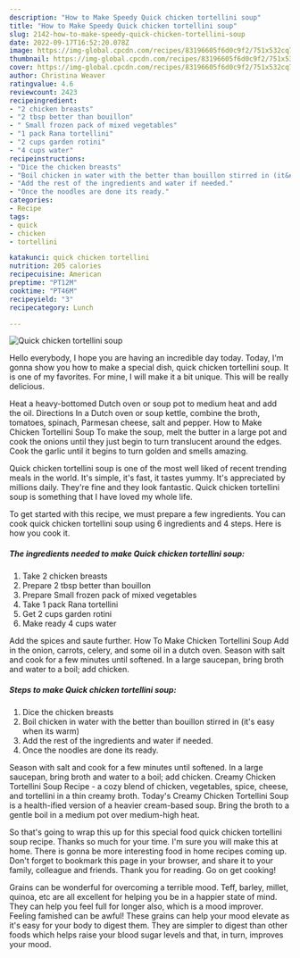 ```yaml
---
description: "How to Make Speedy Quick chicken tortellini soup"
title: "How to Make Speedy Quick chicken tortellini soup"
slug: 2142-how-to-make-speedy-quick-chicken-tortellini-soup
date: 2022-09-17T16:52:20.078Z
image: https://img-global.cpcdn.com/recipes/83196605f6d0c9f2/751x532cq70/quick-chicken-tortellini-soup-recipe-main-photo.jpg
thumbnail: https://img-global.cpcdn.com/recipes/83196605f6d0c9f2/751x532cq70/quick-chicken-tortellini-soup-recipe-main-photo.jpg
cover: https://img-global.cpcdn.com/recipes/83196605f6d0c9f2/751x532cq70/quick-chicken-tortellini-soup-recipe-main-photo.jpg
author: Christina Weaver
ratingvalue: 4.6
reviewcount: 2423
recipeingredient:
- "2 chicken breasts"
- "2 tbsp better than bouillon"
- " Small frozen pack of mixed vegetables"
- "1 pack Rana tortellini"
- "2 cups garden rotini"
- "4 cups water"
recipeinstructions:
- "Dice the chicken breasts"
- "Boil chicken in water with the better than bouillon stirred in (it&#39;s easy when its warm)"
- "Add the rest of the ingredients and water if needed."
- "Once the noodles are done its ready."
categories:
- Recipe
tags:
- quick
- chicken
- tortellini

katakunci: quick chicken tortellini 
nutrition: 205 calories
recipecuisine: American
preptime: "PT12M"
cooktime: "PT46M"
recipeyield: "3"
recipecategory: Lunch

---
```



![Quick chicken tortellini soup](https://img-global.cpcdn.com/recipes/83196605f6d0c9f2/751x532cq70/quick-chicken-tortellini-soup-recipe-main-photo.jpg)

Hello everybody, I hope you are having an incredible day today. Today, I'm gonna show you how to make a special dish, quick chicken tortellini soup. It is one of my favorites. For mine, I will make it a bit unique. This will be really delicious.

Heat a heavy-bottomed Dutch oven or soup pot to medium heat and add the oil. Directions In a Dutch oven or soup kettle, combine the broth, tomatoes, spinach, Parmesan cheese, salt and pepper. How to Make Chicken Tortellini Soup To make the soup, melt the butter in a large pot and cook the onions until they just begin to turn translucent around the edges. Cook the garlic until it begins to turn golden and smells amazing.

Quick chicken tortellini soup is one of the most well liked of recent trending meals in the world. It's simple, it's fast, it tastes yummy. It's appreciated by millions daily. They're fine and they look fantastic. Quick chicken tortellini soup is something that I have loved my whole life.


To get started with this recipe, we must prepare a few ingredients. You can cook quick chicken tortellini soup using 6 ingredients and 4 steps. Here is how you cook it.

<!--inarticleads1-->

##### The ingredients needed to make Quick chicken tortellini soup:

1. Take 2 chicken breasts
1. Prepare 2 tbsp better than bouillon
1. Prepare  Small frozen pack of mixed vegetables
1. Take 1 pack Rana tortellini
1. Get 2 cups garden rotini
1. Make ready 4 cups water


Add the spices and saute further. How To Make Chicken Tortellini Soup Add in the onion, carrots, celery, and some oil in a dutch oven. Season with salt and cook for a few minutes until softened. In a large saucepan, bring broth and water to a boil; add chicken. 

<!--inarticleads2-->

##### Steps to make Quick chicken tortellini soup:

1. Dice the chicken breasts
1. Boil chicken in water with the better than bouillon stirred in (it&#39;s easy when its warm)
1. Add the rest of the ingredients and water if needed.
1. Once the noodles are done its ready.


Season with salt and cook for a few minutes until softened. In a large saucepan, bring broth and water to a boil; add chicken. Creamy Chicken Tortellini Soup Recipe - a cozy blend of chicken, vegetables, spice, cheese, and tortellini in a thin creamy broth. Today&#39;s Creamy Chicken Tortellini Soup is a health-ified version of a heavier cream-based soup. Bring the broth to a gentle boil in a medium pot over medium-high heat. 

So that's going to wrap this up for this special food quick chicken tortellini soup recipe. Thanks so much for your time. I'm sure you will make this at home. There is gonna be more interesting food in home recipes coming up. Don't forget to bookmark this page in your browser, and share it to your family, colleague and friends. Thank you for reading. Go on get cooking!

Grains can be wonderful for overcoming a terrible mood. Teff, barley, millet, quinoa, etc are all excellent for helping you be in a happier state of mind. They can help you feel full for longer also, which is a mood improver. Feeling famished can be awful! These grains can help your mood elevate as it's easy for your body to digest them. They are simpler to digest than other foods which helps raise your blood sugar levels and that, in turn, improves your mood.
